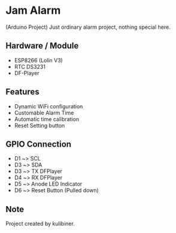 # Jam Alarm
(Arduino Project) Just ordinary alarm project, nothing special here.

## Hardware / Module
<ul>
  <li>ESP8266 (Lolin V3)</li>
  <li>RTC DS3231</li>
  <li>DF-Player</li>
</ul>

## Features
<ul>
  <li>Dynamic WiFi configuration</li>
  <li>Customable Alarm Time</li>
  <li>Automatic time calibration</li>
  <li>Reset Setting button</li>
</ul>

## GPIO Connection
<ul>
  <li>D1 ~> SCL</li>
  <li>D3 ~> SDA</li>
  <li>D3 ~> TX DFPlayer</li>
  <li>D4 ~> RX DFPlayer</li>
  <li>D5 ~> Anode LED Indicator</li>
  <li>D6 ~> Reset Button (Pulled down)</li>
</ul>

## Note
Project created by kulibiner.
